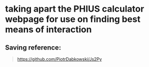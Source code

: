 # taking apart the PHIUS calculator webpage for use on finding best means of interaction
## Saving reference:
>  https://github.com/PiotrDabkowski/Js2Py